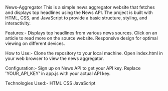 News-Aggregator
This is a simple news aggregator website that fetches and displays top headlines using the News API. The project is built with HTML, CSS, and JavaScript to provide a basic structure, styling, and interactivity.

Features:-
Displays top headlines from various news sources.
Click on an article to read more on the source website.
Responsive design for optimal viewing on different devices.

How to Use:-
Clone the repository to your local machine.
Open index.html in your web browser to view the news aggregator.

Configuration:-
Sign up on News API to get your API key.
Replace 'YOUR_API_KEY' in app.js with your actual API key.

Technologies Used:-
HTML
CSS
JavaScript
